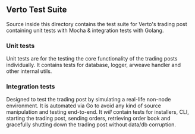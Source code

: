 ## Verto Test Suite

Source inside this directory contains the test suite for Verto's trading post containing unit tests with Mocha & integration tests with Golang.

### Unit tests

Unit tests are for the testing the core functionality of the trading posts individually. It contains tests for database, logger, arweave handler and other internal utils.

### Integration tests

Designed to test the trading post by simulating a real-life non-node environment. It is automated via Go to avoid any kind of source manipulation and testing end-to-end. It _will_ contain tests for installers, CLI, starting the trading post, sending orders, retrieving order book and gracefully shutting down the trading post without data/db corruption.

